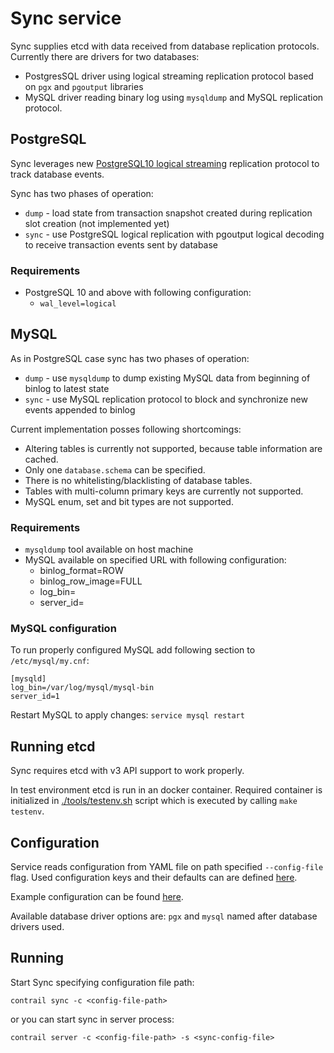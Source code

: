 # Sync service

Sync supplies etcd with data received from database replication protocols.
Currently there are drivers for two databases:
- PostgresSQL driver using logical streaming replication protocol based on `pgx` and `pgoutput`
libraries
- MySQL driver reading binary log using `mysqldump` and MySQL replication protocol.

## PostgreSQL
Sync leverages new [PostgreSQL10 logical streaming](https://www.postgresql.org/docs/10/static/protocol-logical-replication.html) replication protocol to track database events.

Sync has two phases of operation:
* `dump` - load state from transaction snapshot created during replication slot creation (not implemented yet)
* `sync` - use PostgreSQL logical replication with pgoutput logical decoding
to receive transaction events sent by database

### Requirements

* PostgreSQL 10 and above with following configuration:
  * `wal_level=logical`


## MySQL
As in PostgreSQL case sync has two phases of operation:
* `dump` - use `mysqldump` to dump existing MySQL data from beginning of binlog to latest state
* `sync` - use MySQL replication protocol to block and synchronize new events appended to binlog

Current implementation posses following shortcomings:
* Altering tables is currently not supported, because table information are cached.
* Only one `database.schema` can be specified.
* There is no whitelisting/blacklisting of database tables.
* Tables with multi-column primary keys are currently not supported.
* MySQL enum, set and bit types are not supported.

### Requirements

* `mysqldump` tool available on host machine
* MySQL available on specified URL with following configuration:
  * binlog_format=ROW
  * binlog_row_image=FULL
  * log_bin=<path-to-binary-logs>
  * server_id=<server-id>

### MySQL configuration
To run properly configured MySQL add following section to `/etc/mysql/my.cnf`: 

``` shell
[mysqld]
log_bin=/var/log/mysql/mysql-bin
server_id=1
```

Restart MySQL to apply changes: `service mysql restart`

## Running etcd
Sync requires etcd with v3 API support to work properly.

In test environment etcd is run in an docker container. Required container is
initialized in [./tools/testenv.sh](../tools/testenv.sh) script which is executed
by calling `make testenv`.

## Configuration

Service reads configuration from YAML file on path specified `--config-file` flag.
Used configuration keys and their defaults can are defined [here](../pkg/sync/service.go).

Example configuration can be found [here](../sample/sync.yml).

Available database driver options are: `pgx` and `mysql` named after database
drivers used.


## Running

Start Sync specifying configuration file path:

	contrail sync -c <config-file-path>

or you can start sync in server process:

	contrail server -c <config-file-path> -s <sync-config-file>
